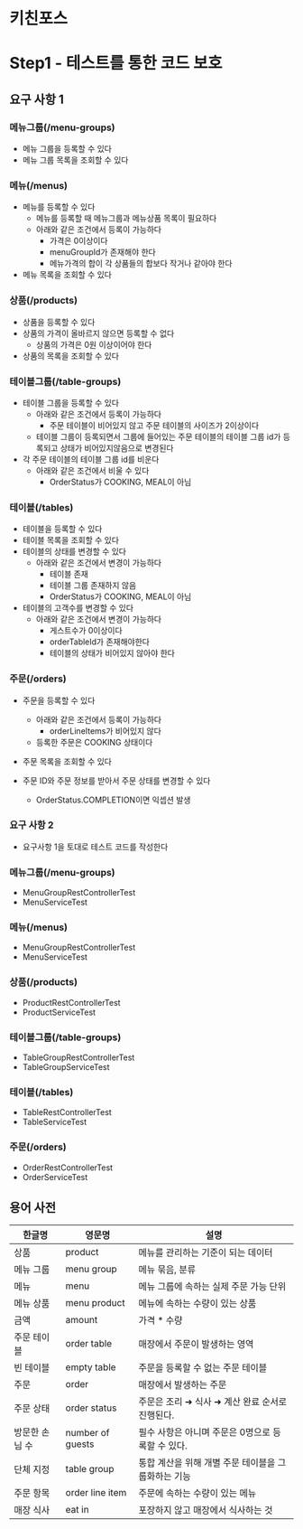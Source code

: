 # 키친포스

# Step1 - 테스트를 통한 코드 보호 
## 요구 사항 1
### 메뉴그룹(/menu-groups)
* 메뉴 그룹을 등록할 수 있다
* 메뉴 그룹 목록을 조회할 수 있다

### 메뉴(/menus)
* 메뉴를 등록할 수 있다
    * 메뉴를 등록할 때 메뉴그룹과 메뉴상품 목록이 필요하다 
    * 아래와 같은 조건에서 등록이 가능하다
        * 가격은 0이상이다
        * menuGroupId가 존재해야 한다
        * 메뉴가격의 합이 각 상품들의 합보다 작거나 같아야 한다
* 메뉴 목록을 조회할 수 있다

### 상품(/products)
* 상품을 등록할 수 있다
* 상품의 가격이 올바르지 않으면 등록할 수 없다
    * 상품의 가격은 0원 이상이어야 한다 
* 상품의 목록을 조회할 수 있다
                   
### 테이블그룹(/table-groups)
* 테이블 그룹을 등록할 수 있다 
    * 아래와 같은 조건에서 등록이 가능하다
        * 주문 테이블이 비어있지 않고 주문 테이블의 사이즈가 2이상이다
    * 테이블 그룹이 등록되면서 그룹에 들어있는 주문 테이블의 테이블 그룹 id가 등록되고 상태가 비어있지않음으로 변경된다
* 각 주문 테이블의 테이블 그룹 id를 비운다
    * 아래와 같은 조건에서 비울 수 있다
        * OrderStatus가 COOKING, MEAL이 아님

### 테이블(/tables)
* 테이블을 등록할 수 있다
* 테이블 목록을 조회할 수 있다
* 테이블의 상태를 변경할 수 있다
    * 아래와 같은 조건에서 변경이 가능하다
        * 테이블 존재
        * 테이블 그룹 존재하지 않음 
        * OrderStatus가 COOKING, MEAL이 아님
* 테이블의 고객수를 변경할 수 있다
    * 아래와 같은 조건에서 변경이 가능하다
        * 게스트수가 0이상이다
        * orderTableId가 존재해야한다
        * 테이블의 상태가 비어있지 않아야 한다

### 주문(/orders)
* 주문을 등록할 수 있다
    * 아래와 같은 조건에서 등록이 가능하다
        * orderLineItems가 비어있지 않다
    * 등록한 주문은 COOKING 상태이다
            
* 주문 목록을 조회할 수 있다
* 주문 ID와 주문 정보를 받아서 주문 상태를 변경할 수 있다
    * OrderStatus.COMPLETION이면 익셉션 발생


### 요구 사항 2
* 요구사항 1을 토대로 테스트 코드를 작성한다
### 메뉴그룹(/menu-groups)
* MenuGroupRestControllerTest
* MenuServiceTest

### 메뉴(/menus)
* MenuGroupRestControllerTest
* MenuServiceTest

### 상품(/products)
* ProductRestControllerTest
* ProductServiceTest 
    
### 테이블그룹(/table-groups)    
* TableGroupRestControllerTest
* TableGroupServiceTest

### 테이블(/tables)
* TableRestControllerTest
* TableServiceTest

### 주문(/orders)
* OrderRestControllerTest
* OrderServiceTest

## 용어 사전

| 한글명 | 영문명 | 설명 |
| --- | --- | --- |
| 상품 | product | 메뉴를 관리하는 기준이 되는 데이터 |
| 메뉴 그룹 | menu group | 메뉴 묶음, 분류 |
| 메뉴 | menu | 메뉴 그룹에 속하는 실제 주문 가능 단위 |
| 메뉴 상품 | menu product | 메뉴에 속하는 수량이 있는 상품 |
| 금액 | amount | 가격 * 수량 |
| 주문 테이블 | order table | 매장에서 주문이 발생하는 영역 |
| 빈 테이블 | empty table | 주문을 등록할 수 없는 주문 테이블 |
| 주문 | order | 매장에서 발생하는 주문 |
| 주문 상태 | order status | 주문은 조리 ➜ 식사 ➜ 계산 완료 순서로 진행된다. |
| 방문한 손님 수 | number of guests | 필수 사항은 아니며 주문은 0명으로 등록할 수 있다. |
| 단체 지정 | table group | 통합 계산을 위해 개별 주문 테이블을 그룹화하는 기능 |
| 주문 항목 | order line item | 주문에 속하는 수량이 있는 메뉴 |
| 매장 식사 | eat in | 포장하지 않고 매장에서 식사하는 것 |
